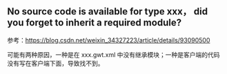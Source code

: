 ## No source code is available for type xxx， did you forget to inherit a required module?

参考：https://blog.csdn.net/weixin_34327223/article/details/93090500

可能有两种原因，一种是在 xxx.gwt.xml 中没有继承模块；一种是客户端的代码没有写在客户端下面，导致找不到。

